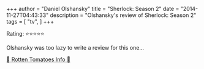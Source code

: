 +++
author = "Daniel Olshansky"
title = "Sherlock: Season 2"
date = "2014-11-27T04:43:33"
description = "Olshansky's review of Sherlock: Season 2"
tags = [
    "tv",
]
+++

Rating: ⭐⭐⭐⭐⭐

Olshansky was too lazy to write a review for this one...

[🍅 Rotten Tomatoes Info 🍅](https://www.rottentomatoes.com//tv/sherlock/s02)